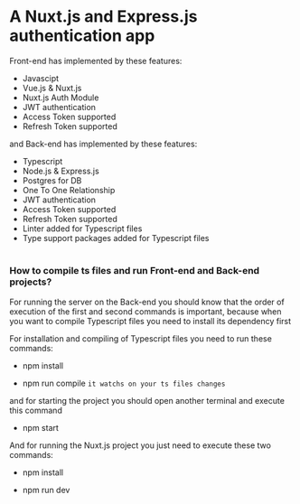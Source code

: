 # A Nuxt.js and Express.js authentication app

Front-end has implemented by these features:

* Javascipt
* Vue.js & Nuxt.js 
* Nuxt.js Auth Module
* JWT authentication
* Access Token supported
* Refresh Token supported

and Back-end has implemented by these features:

* Typescript
* Node.js & Express.js
* Postgres for DB
* One To One Relationship
* JWT authentication
* Access Token supported
* Refresh Token supported
* Linter added for Typescript files
* Type support packages added for Typescript files

# 
### How to compile ts files and run Front-end and Back-end projects?

For running the server on the Back-end you should know that the order of execution of the first and second commands is important, because when you want to compile Typescript files you need to install its dependency first

For installation and compiling of Typescript files you need to run these commands:

* npm install

* npm run compile `it watchs on your ts files changes`

and for starting the project you should open another terminal and execute this command

* npm start


And for running the Nuxt.js project you just need to execute these two commands:

* npm install 

* npm run dev

